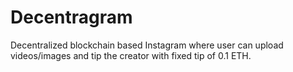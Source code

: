 # Decentragram

Decentralized blockchain based Instagram where user can upload videos/images and tip the creator with fixed tip of 0.1 ETH.
